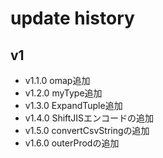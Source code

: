 # update history

## v1

- v1.1.0 omap追加
- v1.2.0 myType追加
- v1.3.0 ExpandTuple追加
- v1.4.0 ShiftJISエンコードの追加
- v1.5.0 convertCsvStringの追加
- v1.6.0 outerProdの追加
